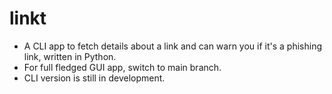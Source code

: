 # linkt
- A CLI app to fetch details about a link and can warn you if it's a phishing link, written in Python.
- For full fledged GUI app, switch to main branch.
- CLI version is still in development.
